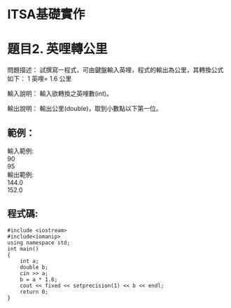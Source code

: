 # ITSA基礎實作

# 題目2. 英哩轉公里
  問題描述：
  試撰寫一程式，可由鍵盤輸入英哩，程式的輸出為公里，其轉換公式如下：
  1 英哩= 1.6 公里

  輸入說明：
  輸入欲轉換之英哩數(int)。
    
  輸出說明：
  輸出公里(double)，取到小數點以下第一位。

## 範例：  
  輸入範例:  
  90  
  95  
  輸出範例:  
  144.0  
  152.0  
  
## 程式碼:
```
#include <iostream>  
#include<iomanip>  
using namespace std;
int main()
{
    int a;
    double b;
    cin >> a;
    b = a * 1.6;
    cout << fixed << setprecision(1) << b << endl;
    return 0;
}
```
